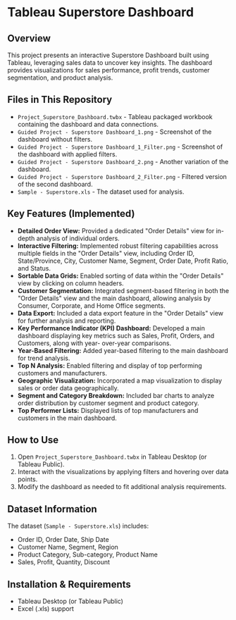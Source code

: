 # Tableau Superstore Dashboard

## Overview

This project presents an interactive Superstore Dashboard built using Tableau, leveraging sales data to uncover key insights. The dashboard provides visualizations for sales performance, profit trends, customer segmentation, and product analysis.

## Files in This Repository

*   `Project_Superstore_Dashboard.twbx` - Tableau packaged workbook containing the dashboard and data connections.
*   `Guided Project - Superstore Dashboard_1.png` - Screenshot of the dashboard without filters.
*   `Guided Project - Superstore Dashboard_1_Filter.png` - Screenshot of the dashboard with applied filters.
*   `Guided Project - Superstore Dashboard_2.png` - Another variation of the dashboard.
*   `Guided Project - Superstore Dashboard_2_Filter.png` - Filtered version of the second dashboard.
*   `Sample - Superstore.xls` - The dataset used for analysis.

## Key Features (Implemented)

*   **Detailed Order View:** Provided a dedicated "Order Details" view for in-depth analysis of individual orders.
*   **Interactive Filtering:** Implemented robust filtering capabilities across multiple fields in the "Order Details" view, including Order ID, State/Province, 
                               City, Customer Name, Segment, Order Date, Profit Ratio, and Status.
*   **Sortable Data Grids:** Enabled sorting of data within the "Order Details" view by clicking on column headers.
*   **Customer Segmentation:**  Integrated segment-based filtering in both the "Order Details" view and the main dashboard, allowing analysis by Consumer, 
                                 Corporate, and Home Office segments.
*   **Data Export:**  Included a data export feature in the "Order Details" view for further analysis and reporting.
*   **Key Performance Indicator (KPI) Dashboard:** Developed a main dashboard displaying key metrics such as Sales, Profit, Orders, and Customers, along with year- 
                                                   over-year comparisons.
*   **Year-Based Filtering:**  Added year-based filtering to the main dashboard for trend analysis.
*   **Top N Analysis:**  Enabled filtering and display of top performing customers and manufacturers.
*   **Geographic Visualization:**  Incorporated a map visualization to display sales or order data geographically.
*   **Segment and Category Breakdown:**  Included bar charts to analyze order distribution by customer segment and product category.
*   **Top Performer Lists:**  Displayed lists of top manufacturers and customers in the main dashboard.

## How to Use
1.  Open `Project_Superstore_Dashboard.twbx` in Tableau Desktop (or Tableau Public).
2.  Interact with the visualizations by applying filters and hovering over data points.
3.  Modify the dashboard as needed to fit additional analysis requirements.

## Dataset Information

The dataset (`Sample - Superstore.xls`) includes:

*   Order ID, Order Date, Ship Date
*   Customer Name, Segment, Region
*   Product Category, Sub-category, Product Name
*   Sales, Profit, Quantity, Discount

## Installation & Requirements

*   Tableau Desktop (or Tableau Public)
*   Excel (.xls) support

